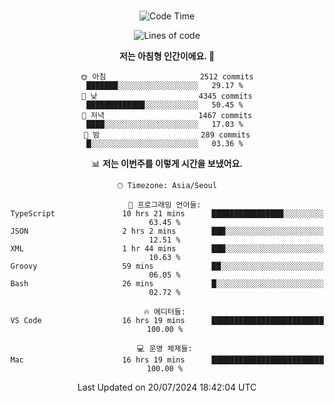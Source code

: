<div align="center">

<br />

 <!--START_SECTION:waka-->
![Code Time](http://img.shields.io/badge/Code%20Time-2%2C814%20hrs%2053%20mins-blue)

![Lines of code](https://img.shields.io/badge/%EC%A0%80%EB%8A%94%20%EC%97%AC%ED%83%9C%EA%B9%8C%EC%A7%80%20-4.4%20million%20%EC%A4%84%EC%9D%98%20%EC%BD%94%EB%93%9C%EB%A5%BC%20%EC%9E%91%EC%84%B1%ED%96%88%EC%96%B4%EC%9A%94.-blue)

**저는 아침형 인간이에요. 🐤** 

```text
🌞 아침                     2512 commits        ███████░░░░░░░░░░░░░░░░░░   29.17 % 
🌆 낮　                     4345 commits        █████████████░░░░░░░░░░░░   50.45 % 
🌃 저녁                     1467 commits        ████░░░░░░░░░░░░░░░░░░░░░   17.03 % 
🌙 밤　                     289 commits         █░░░░░░░░░░░░░░░░░░░░░░░░   03.36 % 
```


📊 **저는 이번주를 이렇게 시간을 보냈어요.** 

```text
🕑︎ Timezone: Asia/Seoul

💬 프로그래밍 언어들: 
TypeScript               10 hrs 21 mins      ████████████████░░░░░░░░░   63.45 % 
JSON                     2 hrs 2 mins        ███░░░░░░░░░░░░░░░░░░░░░░   12.51 % 
XML                      1 hr 44 mins        ███░░░░░░░░░░░░░░░░░░░░░░   10.63 % 
Groovy                   59 mins             ██░░░░░░░░░░░░░░░░░░░░░░░   06.05 % 
Bash                     26 mins             █░░░░░░░░░░░░░░░░░░░░░░░░   02.72 % 

🔥 에디터들: 
VS Code                  16 hrs 19 mins      █████████████████████████   100.00 % 

💻 운영 체제들: 
Mac                      16 hrs 19 mins      █████████████████████████   100.00 % 
```


 Last Updated on 20/07/2024 18:42:04 UTC
<!--END_SECTION:waka-->

</div>
